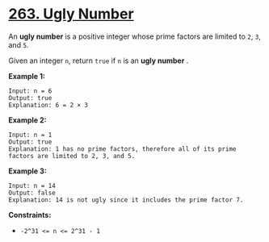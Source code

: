 # [263. Ugly Number](https://leetcode.com/problems/ugly-number/)

An **ugly number**  is a positive integer whose prime factors are limited to `2`, `3`, and `5`.

Given an integer `n`, return `true` if `n` is an **ugly number** .

**Example 1:** 

```
Input: n = 6
Output: true
Explanation: 6 = 2 × 3
```

**Example 2:** 

```
Input: n = 1
Output: true
Explanation: 1 has no prime factors, therefore all of its prime factors are limited to 2, 3, and 5.
```

**Example 3:** 

```
Input: n = 14
Output: false
Explanation: 14 is not ugly since it includes the prime factor 7.
```

**Constraints:** 

- `-2^31 <= n <= 2^31 - 1`
